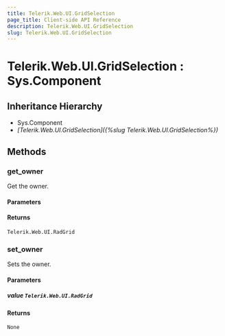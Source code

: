 ```yaml
---
title: Telerik.Web.UI.GridSelection
page_title: Client-side API Reference
description: Telerik.Web.UI.GridSelection
slug: Telerik.Web.UI.GridSelection
---
```


# Telerik.Web.UI.GridSelection : Sys.Component 

## Inheritance Hierarchy

* Sys.Component
* *[Telerik.Web.UI.GridSelection]({%slug Telerik.Web.UI.GridSelection%})*

## Methods

###  get_owner

Get the owner.

#### Parameters

#### Returns

`Telerik.Web.UI.RadGrid` 

###  set_owner

Sets the owner.

#### Parameters

##### value `Telerik.Web.UI.RadGrid`

#### Returns

`None` 


